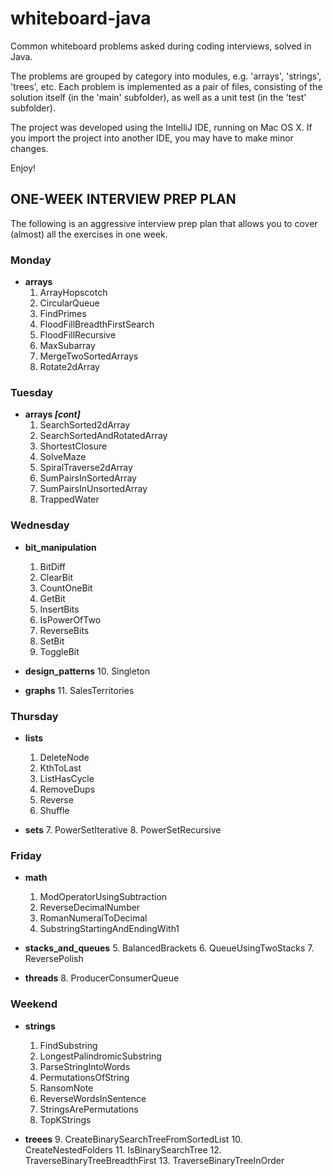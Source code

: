 # whiteboard-java

Common whiteboard problems asked during coding interviews,
solved in Java.

The problems are grouped by category into modules,
e.g.  'arrays', 'strings', 'trees', etc. Each problem
is implemented as a pair of files, consisting of the
solution itself (in the 'main' subfolder), as well as
a unit test (in the 'test' subfolder).

The project was developed using the IntelliJ IDE,
running on Mac OS X. If you import the project into
another IDE, you may have to make minor changes.

Enjoy!

## ONE-WEEK INTERVIEW PREP PLAN

The following is an aggressive interview prep plan
that allows you to cover (almost) all the exercises
in one week.

### Monday
- **arrays**
    1. ArrayHopscotch
    2. CircularQueue
    3. FindPrimes
    4. FloodFillBreadthFirstSearch
    5. FloodFillRecursive
    6. MaxSubarray
    7. MergeTwoSortedArrays
    8. Rotate2dArray
    
### Tuesday
- **arrays *[cont]***
    1. SearchSorted2dArray
    2. SearchSortedAndRotatedArray
    3. ShortestClosure
    4. SolveMaze
    5. SpiralTraverse2dArray
    6. SumPairsInSortedArray
    7. SumPairsInUnsortedArray
    8. TrappedWater
    
### Wednesday
- **bit_manipulation**
    1. BitDiff
    2. ClearBit
    3. CountOneBit
    4. GetBit
    5. InsertBits
    6. IsPowerOfTwo
    7. ReverseBits
    8. SetBit
    9. ToggleBit
    
- **design_patterns**
    10. Singleton

- **graphs**
    11. SalesTerritories
    
### Thursday
- **lists**
    1. DeleteNode
    2. KthToLast
    3. ListHasCycle
    4. RemoveDups
    5. Reverse
    6. Shuffle
    
- **sets**
    7. PowerSetIterative
    8. PowerSetRecursive
    
### Friday
- **math**
    1. ModOperatorUsingSubtraction
    2. ReverseDecimalNumber
    3. RomanNumeralToDecimal
    4. SubstringStartingAndEndingWith1
    
- **stacks_and_queues**
    5. BalancedBrackets
    6. QueueUsingTwoStacks
    7. ReversePolish
    
- **threads**
    8. ProducerConsumerQueue
    
### Weekend
- **strings**
    1. FindSubstring
    2. LongestPalindromicSubstring
    3. ParseStringIntoWords
    4. PermutationsOfString
    5. RansomNote
    6. ReverseWordsInSentence
    7. StringsArePermutations
    8. TopKStrings

- **treees**
    9. CreateBinarySearchTreeFromSortedList
    10. CreateNestedFolders
    11. IsBinarySearchTree
    12. TraverseBinaryTreeBreadthFirst
    13. TraverseBinaryTreeInOrder
